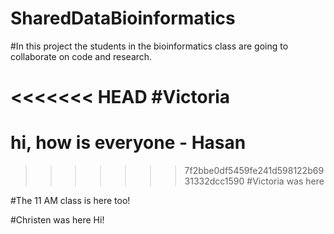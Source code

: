 # SharedDataBioinformatics

#In this project the students in the bioinformatics class are going to collaborate on code and research. 

<<<<<<< HEAD
#Victoria
=======
# hi, how is everyone - Hasan
>>>>>>> 7f2bbe0df5459fe241d598122b6931332dcc1590
#Victoria was here

#The 11 AM class is here too! 

#Christen was here
Hi!
